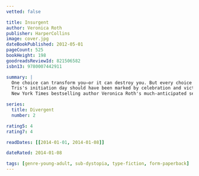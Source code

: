 ```yaml
---
vetted: false

title: Insurgent
author: Veronica Roth
publisher: HarperCollins
image: cover.jpg
dateBookPublished: 2012-05-01
pageCount: 525
bookHeight: 198
goodreadsReviewId: 821506582
isbn13: 9780007442911

summary: |
  One choice can transform you—or it can destroy you. But every choice has consequences, and as unrest surges in the factions all around her, Tris Prior must continue trying to save those she loves—and herself—while grappling with haunting questions of grief and forgiveness, identity and loyalty, politics and love.
  Tris's initiation day should have been marked by celebration and victory with her chosen faction; instead, the day ended with unspeakable horrors. War now looms as conflict between the factions and their ideologies grows. And in times of war, sides must be chosen, secrets will emerge, and choices will become even more irrevocable—and even more powerful. Transformed by her own decisions but also by haunting grief and guilt, radical new discoveries, and shifting relationships, Tris must fully embrace her Divergence, even if she does not know what she may lose by doing so.
  New York Times bestselling author Veronica Roth's much-anticipated second book of the dystopian DIVERGENT series is another intoxicating thrill ride of a story, rich with hallmark twists, heartbreaks, romance, and powerful insights about human nature.

series:
  title: Divergent
  number: 2

rating5: 4
rating7: 4

readDates: [[2014-01-01, 2014-01-08]]

dateRated: 2014-01-08

tags: [genre-young-adult, sub-dystopia, type-fiction, form-paperback]
---
```


